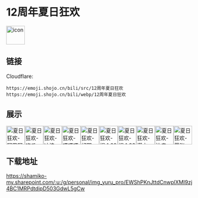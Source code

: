 # 12周年夏日狂欢
<img src="https://emoji.shojo.cn/bili/src/12周年夏日狂欢/icon.png" width="50" height="50" alt="icon">

## 链接
Cloudflare:
```
https://emoji.shojo.cn/bili/src/12周年夏日狂欢
https://emoji.shojo.cn/bili/webp/12周年夏日狂欢
```
## 展示
<img src="https://emoji.shojo.cn/bili/src/12周年夏日狂欢/夏日狂欢-阿巴阿巴.png" width="50" height="50" alt="夏日狂欢-阿巴阿巴"><img src="https://emoji.shojo.cn/bili/src/12周年夏日狂欢/夏日狂欢-吃瓜.png" width="50" height="50" alt="夏日狂欢-吃瓜"><img src="https://emoji.shojo.cn/bili/src/12周年夏日狂欢/夏日狂欢-冲浪.png" width="50" height="50" alt="夏日狂欢-冲浪"><img src="https://emoji.shojo.cn/bili/src/12周年夏日狂欢/夏日狂欢-嘎嘎嘎.png" width="50" height="50" alt="夏日狂欢-嘎嘎嘎"><img src="https://emoji.shojo.cn/bili/src/12周年夏日狂欢/夏日狂欢-好耶.png" width="50" height="50" alt="夏日狂欢-好耶"><img src="https://emoji.shojo.cn/bili/src/12周年夏日狂欢/夏日狂欢-捏个22.png" width="50" height="50" alt="夏日狂欢-捏个22"><img src="https://emoji.shojo.cn/bili/src/12周年夏日狂欢/夏日狂欢-捏个33.png" width="50" height="50" alt="夏日狂欢-捏个33"><img src="https://emoji.shojo.cn/bili/src/12周年夏日狂欢/夏日狂欢-潜水.png" width="50" height="50" alt="夏日狂欢-潜水"><img src="https://emoji.shojo.cn/bili/src/12周年夏日狂欢/夏日狂欢-沙瘫.png" width="50" height="50" alt="夏日狂欢-沙瘫"><img src="https://emoji.shojo.cn/bili/src/12周年夏日狂欢/夏日狂欢-嚣张.png" width="50" height="50" alt="夏日狂欢-嚣张">

## 下载地址

https://shamiko-my.sharepoint.com/:u:/g/personal/img_yuru_pro/EWShPKnJttdCnwplXMI9zj4BC1MRPdtdipD503GdwL5gCw